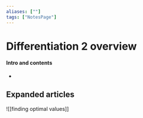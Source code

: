 ```yaml
---
aliases: [""]
tags: ["NotesPage"]
---
```


# Differentiation 2 overview

#### Intro and contents
- 


## Expanded articles
![[finding optimal values]]
